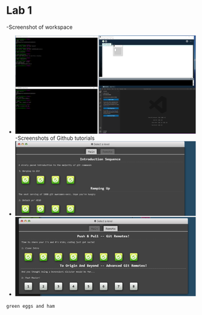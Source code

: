 # Lab 1

-Screenshot of workspace
- ![screenshot](./Setup-Screenshot.PNG)
-Screenshots of Github tutorials
- ![page 1](./level-1.PNG)
- ![page 2](./level-2.PNG)



```green eggs and ham```
